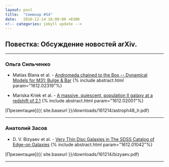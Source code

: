```yaml
---
layout: post
title:  "Семинар #54"
date:   2016-12-14 16:00:00 +0300
<!-- categories: jekyll update -->
---
```

## Повестка: Обсуждение новостей arXiv.

***

### Ольга Сильченко

- Matias Blana et al. - [Andromeda chained to the Box -- Dynamical Models for M31: Bulge & Bar](https://arxiv.org/abs/1612.02319)
{% include abstract.html param="1612.02319"%}

- Mariska Kriek et al. - [A massive, quiescent, population II galaxy at a redshift of 2.1](https://arxiv.org/abs/1612.02001)
{% include abstract.html param="1612.02001"%}

[Презентация]({{ site.baseurl  }}/downloads/161214/astroph48_lr.pdf)

***

### Анатолий Засов

- D. V. Bizyaev et al. - [Very Thin Disc Galaxies in The SDSS Catalog of Edge-on Galaxies](https://arxiv.org/abs/1612.01042)
{% include abstract.html param="1612.01042"%}

[Презентация]({{ site.baseurl  }}/downloads/161214/bizyaev.pdf)

***